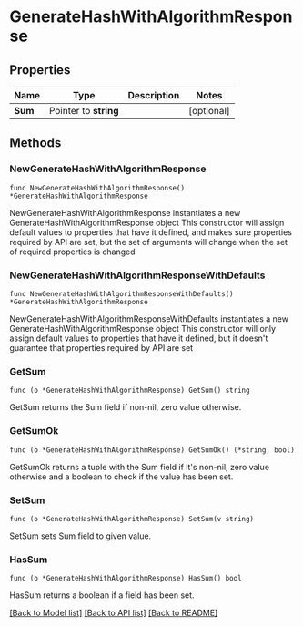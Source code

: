 # GenerateHashWithAlgorithmResponse


## Properties

Name | Type | Description | Notes
------------ | ------------- | ------------- | -------------
**Sum** | Pointer to **string** |  | [optional] 



## Methods


### NewGenerateHashWithAlgorithmResponse

`func NewGenerateHashWithAlgorithmResponse() *GenerateHashWithAlgorithmResponse`

NewGenerateHashWithAlgorithmResponse instantiates a new GenerateHashWithAlgorithmResponse object
This constructor will assign default values to properties that have it defined,
and makes sure properties required by API are set, but the set of arguments
will change when the set of required properties is changed

### NewGenerateHashWithAlgorithmResponseWithDefaults

`func NewGenerateHashWithAlgorithmResponseWithDefaults() *GenerateHashWithAlgorithmResponse`

NewGenerateHashWithAlgorithmResponseWithDefaults instantiates a new GenerateHashWithAlgorithmResponse object
This constructor will only assign default values to properties that have it defined,
but it doesn't guarantee that properties required by API are set


### GetSum

`func (o *GenerateHashWithAlgorithmResponse) GetSum() string`

GetSum returns the Sum field if non-nil, zero value otherwise.

### GetSumOk

`func (o *GenerateHashWithAlgorithmResponse) GetSumOk() (*string, bool)`

GetSumOk returns a tuple with the Sum field if it's non-nil, zero value otherwise
and a boolean to check if the value has been set.

### SetSum

`func (o *GenerateHashWithAlgorithmResponse) SetSum(v string)`

SetSum sets Sum field to given value.


### HasSum

`func (o *GenerateHashWithAlgorithmResponse) HasSum() bool`

HasSum returns a boolean if a field has been set.









[[Back to Model list]](../README.md#documentation-for-models) [[Back to API list]](../README.md#documentation-for-api-endpoints) [[Back to README]](../README.md)


